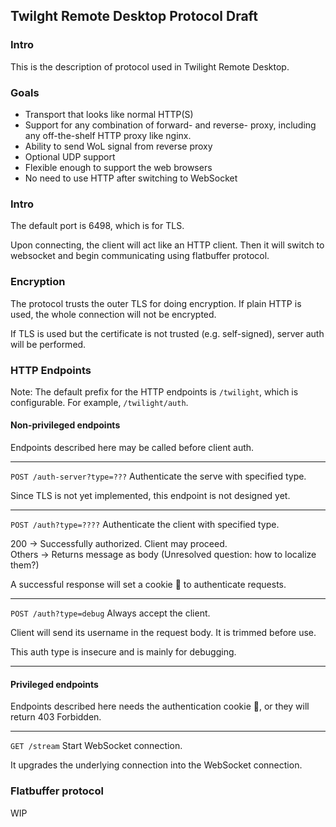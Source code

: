 ## Twilght Remote Desktop Protocol Draft

### Intro
This is the description of protocol used in Twilight Remote Desktop.

### Goals
 * Transport that looks like normal HTTP(S)
 * Support for any combination of forward- and reverse- proxy,
including any off-the-shelf HTTP proxy like nginx.
 * Ability to send WoL signal from reverse proxy
 * Optional UDP support
 * Flexible enough to support the web browsers
 * No need to use HTTP after switching to WebSocket

### Intro
The default port is 6498, which is for TLS.

Upon connecting, the client will act like an HTTP client.
Then it will switch to websocket and begin communicating using
flatbuffer protocol.

### Encryption
The protocol trusts the outer TLS for doing encryption.
If plain HTTP is used, the whole connection will not be encrypted.

If TLS is used but the certificate is not trusted (e.g. self-signed),
server auth will be performed.

### HTTP Endpoints
Note: The default prefix for the HTTP endpoints is `/twilight`,
which is configurable. For example, `/twilight/auth`.

#### Non-privileged endpoints
Endpoints described here may be called before client auth.

---
`POST /auth-server?type=???`
Authenticate the serve with specified type.

Since TLS is not yet implemented, this endpoint is not designed yet.

---
`POST /auth?type=????`
Authenticate the client with specified type.

200 &rarr; Successfully authorized. Client may proceed.  
Others &rarr; Returns message as body (Unresolved question: how to localize them?)

A successful response will set a cookie 🍪 to authenticate requests.

---
`POST /auth?type=debug`
Always accept the client.

Client will send its username in the request body.
It is trimmed before use.

This auth type is insecure and is mainly for debugging.

---

#### Privileged endpoints
Endpoints described here needs the authentication cookie 🍪,
or they will return 403 Forbidden.

---
`GET /stream`
Start WebSocket connection.

It upgrades the underlying connection into the WebSocket connection.


### Flatbuffer protocol
WIP
